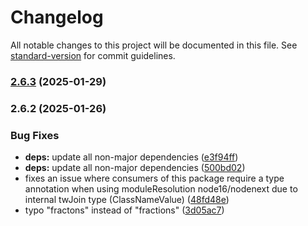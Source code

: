 # Changelog

All notable changes to this project will be documented in this file. See [standard-version](https://github.com/conventional-changelog/standard-version) for commit guidelines.

### [2.6.3](https://github.com/VlaydCorporation/tailwind-merge/compare/v2.6.2...v2.6.3) (2025-01-29)

### 2.6.2 (2025-01-26)


### Bug Fixes

* **deps:** update all non-major dependencies ([e3f94ff](https://github.com/VlaydCorporation/tailwind-merge/commit/e3f94ff3d94bd2097916966bdfaf6e0fc19ca1fa))
* **deps:** update all non-major dependencies ([500bd02](https://github.com/VlaydCorporation/tailwind-merge/commit/500bd02fb85adef0dc27b0d14222aab1d72f5759))
* fixes an issue where consumers of this package require a type annotation when using moduleResolution node16/nodenext due to internal twJoin type (ClassNameValue) ([48fd48e](https://github.com/VlaydCorporation/tailwind-merge/commit/48fd48e4f1438a9471b45c8d06d84ae9801b69d1))
* typo "fractons" instead of "fractions" ([3d05ac7](https://github.com/VlaydCorporation/tailwind-merge/commit/3d05ac78d4adf783f14c6914bf9c55e2749d6439))
